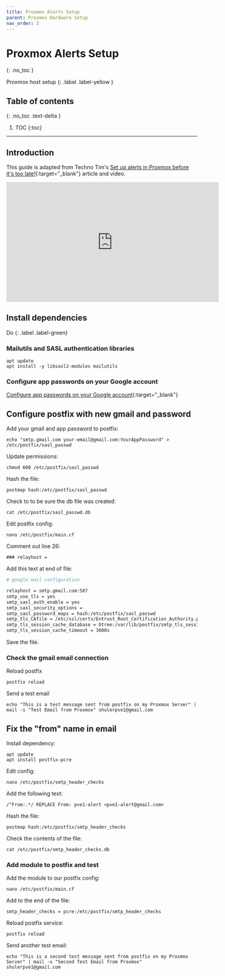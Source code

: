 ```yaml
---
title: Proxmox Alerts Setup
parent: Proxmox Hardware Setup
nav_order: 3
---
```


# Proxmox Alerts Setup
{: .no_toc }

Proxmox host setup
{: .label .label-yellow }

## Table of contents
{: .no_toc .text-delta }

1. TOC
{:toc}

---

## Introduction

This guide is adapted from Techno Tim's [Set up alerts in Proxmox before it's too late!](https://technotim.live/posts/proxmox-alerts/){:target="_blank"} article and video.

<iframe width="560" height="315" src="https://www.youtube.com/embed/85ME8i4Ry6A?si=ao8hFKoFk9i-JuSX" title="YouTube video player" frameborder="0" allow="accelerometer; autoplay; clipboard-write; encrypted-media; gyroscope; picture-in-picture; web-share" referrerpolicy="strict-origin-when-cross-origin" allowfullscreen></iframe>

## Install dependencies

Do
{: .label .label-green}


### Mailutils and SASL authentication libraries

```shell
apt update
apt install -y libsasl2-modules mailutils
```

### Configure app passwords on your Google account

[Configure app passwords on your Google account](https://myaccount.google.com/apppasswords){:target="_blank"}

## Configure postfix with new gmail and password

Add your gmail and app password to postfix:

```shell
echo "smtp.gmail.com your-email@gmail.com:YourAppPassword" > /etc/postfix/sasl_passwd
```

Update permissions:

```shell
chmod 600 /etc/postfix/sasl_passwd
```

Hash the file:

```shell
postmap hash:/etc/postfix/sasl_passwd
```

Check to to be sure the db file was created:

```shell
cat /etc/postfix/sasl_passwd.db
```

Edit postfix config:

```shell
nano /etc/postfix/main.cf
```

Comment out line 26:

```shell
### relayhost =
```

Add this text at end of file:


```sh
# google mail configuration

relayhost = smtp.gmail.com:587
smtp_use_tls = yes
smtp_sasl_auth_enable = yes
smtp_sasl_security_options =
smtp_sasl_password_maps = hash:/etc/postfix/sasl_passwd
smtp_tls_CAfile = /etc/ssl/certs/Entrust_Root_Certification_Authority.pem
smtp_tls_session_cache_database = btree:/var/lib/postfix/smtp_tls_session_cache
smtp_tls_session_cache_timeout = 3600s
```

Save the file. 

### Check the gmail email connection

Reload postfix

```shell
postfix reload
```

Send a test email

```shell
echo "This is a test message sent from postfix on my Proxmox Server" | mail -s "Test Email from Proxmox" shulerpve1@gmail.com
```

## Fix the "from" name in email

Install dependency:

```shell
apt update
apt install postfix-pcre
```

Edit config:

```shell
nano /etc/postfix/smtp_header_checks
```

Add the following text:

```shell
/^From:.*/ REPLACE From: pve1-alert <pve1-alert@gmail.com>
```

Hash the file:

```shell
postmap hash:/etc/postfix/smtp_header_checks
```

Check the contents of the file:

```shell
cat /etc/postfix/smtp_header_checks.db
```

### Add module to postfix and test
Add the module to our postfix config:

```shell
nano /etc/postfix/main.cf
```

Add to the end of the file:

```shell
smtp_header_checks = pcre:/etc/postfix/smtp_header_checks
```

Reload postfix service:

```shell
postfix reload
```

Send another test email:

```shell
echo "This is a second test message sent from postfix on my Proxmox Server" | mail -s "Second Test Email from Proxmox" shulerpve1@gmail.com
```